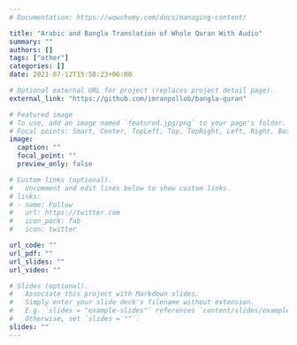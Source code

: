 ```yaml
---
# Documentation: https://wowchemy.com/docs/managing-content/

title: "Arabic and Bangla Translation of Whole Quran With Audio"
summary: ""
authors: []
tags: ["other"]
categories: []
date: 2021-07-12T15:58:23+06:00

# Optional external URL for project (replaces project detail page).
external_link: "https://github.com/imranpollob/bangla-quran"

# Featured image
# To use, add an image named `featured.jpg/png` to your page's folder.
# Focal points: Smart, Center, TopLeft, Top, TopRight, Left, Right, BottomLeft, Bottom, BottomRight.
image:
  caption: ""
  focal_point: ""
  preview_only: false

# Custom links (optional).
#   Uncomment and edit lines below to show custom links.
# links:
# - name: Follow
#   url: https://twitter.com
#   icon_pack: fab
#   icon: twitter

url_code: ""
url_pdf: ""
url_slides: ""
url_video: ""

# Slides (optional).
#   Associate this project with Markdown slides.
#   Simply enter your slide deck's filename without extension.
#   E.g. `slides = "example-slides"` references `content/slides/example-slides.md`.
#   Otherwise, set `slides = ""`.
slides: ""
---
```

